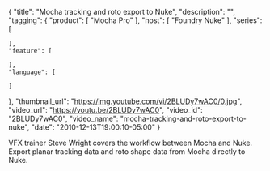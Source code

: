 {
  "title": "Mocha tracking and roto export to Nuke",
  "description": "",
  "tagging": {
    "product": [
      "Mocha Pro"
    ],
    "host": [
      "Foundry Nuke"
    ],
    "series": [

    ],
    "feature": [

    ],
    "language": [

    ]
  },
  "thumbnail_url": "https://img.youtube.com/vi/2BLUDy7wAC0/0.jpg",
  "video_url": "https://youtu.be/2BLUDy7wAC0",
  "video_id": "2BLUDy7wAC0",
  "video_name": "mocha-tracking-and-roto-export-to-nuke",
  "date": "2010-12-13T19:00:10-05:00"
}

VFX trainer Steve Wright covers the workflow between Mocha and Nuke. Export
planar tracking data and roto shape data from Mocha directly to Nuke.
